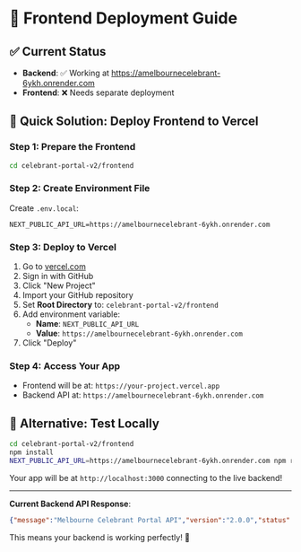 # 🚀 Frontend Deployment Guide

## ✅ Current Status
- **Backend**: ✅ Working at https://amelbournecelebrant-6ykh.onrender.com
- **Frontend**: ❌ Needs separate deployment

## 🎯 Quick Solution: Deploy Frontend to Vercel

### Step 1: Prepare the Frontend
```bash
cd celebrant-portal-v2/frontend
```

### Step 2: Create Environment File
Create `.env.local`:
```
NEXT_PUBLIC_API_URL=https://amelbournecelebrant-6ykh.onrender.com
```

### Step 3: Deploy to Vercel
1. Go to [vercel.com](https://vercel.com)
2. Sign in with GitHub
3. Click "New Project"
4. Import your GitHub repository
5. Set **Root Directory** to: `celebrant-portal-v2/frontend`
6. Add environment variable:
   - **Name**: `NEXT_PUBLIC_API_URL`
   - **Value**: `https://amelbournecelebrant-6ykh.onrender.com`
7. Click "Deploy"

### Step 4: Access Your App
- Frontend will be at: `https://your-project.vercel.app`
- Backend API at: `https://amelbournecelebrant-6ykh.onrender.com`

## 🔧 Alternative: Test Locally
```bash
cd celebrant-portal-v2/frontend
npm install
NEXT_PUBLIC_API_URL=https://amelbournecelebrant-6ykh.onrender.com npm run dev
```

Your app will be at `http://localhost:3000` connecting to the live backend!

---

**Current Backend API Response**: 
```json
{"message":"Melbourne Celebrant Portal API","version":"2.0.0","status":"running","environment":"production"}
```

This means your backend is working perfectly! 🎉 